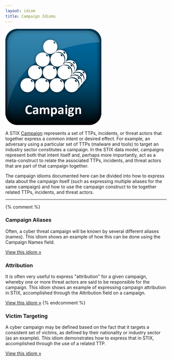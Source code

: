 ```yaml
---
layout: idiom
title: Campaign Idioms
---
```


<img src="/images/Campaign.png" class="component-img" alt="Campaign Icon" />

A STIX [Campaign](/documentation/campaign/CampaignType) represents a set of TTPs, incidents, or threat actors that together express a common intent or desired effect. For example, an adversary using a particular set of TTPs (malware and tools) to target an industry sector constitutes a campaign. In the STIX data model, campaigns represent both that intent itself and, perhaps more importantly, act as a meta-construct to relate the associated TTPs, incidents, and threat actors that are part of that campaign together.

The campaign idioms documented here can be divided into how to express data about the campaign itself (such as expressing multiple aliases for the same campaign) and how to use the campaign construct to tie together related TTPs, incidents, and threat actors.

<hr class="separator" />

{% comment %}
### Campaign Aliases

Often, a cyber threat campaign will be known by several different aliases (names). This idiom shows an example of how this can be done using the Campaign Names field.

[View this idiom »](aliases)

### Attribution

It is often very useful to express "attribution" for a given campaign, whereby one or more threat actors are said to be responsible for the campaign. This idiom shows an example of expressing campaign attribution in STIX, accomplished through the Attribution field on a campaign.

[View this idiom »](attribution)
{% endcomment %}

### Victim Targeting

A cyber campaign may be defined based on the fact that it targets a consistent set of victims, as defined by their nationality or industry sector (as an example). This idiom demonstrates how to express that in STIX, accomplished through the use of a related TTP.

[View this idiom »](victim-targeting)
